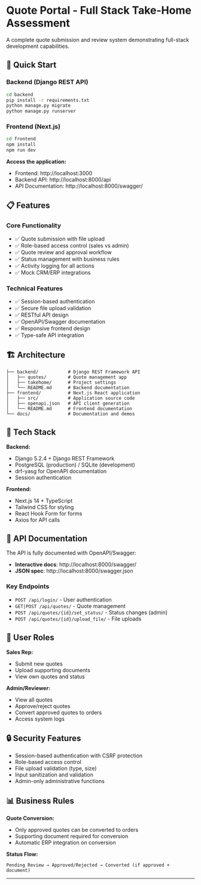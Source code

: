 # Quote Portal - Full Stack Take-Home Assessment

A complete quote submission and review system demonstrating full-stack development capabilities.

## 🚀 Quick Start

### Backend (Django REST API)

```bash
cd backend
pip install -r requirements.txt
python manage.py migrate
python manage.py runserver
```

### Frontend (Next.js)

```bash
cd frontend
npm install
npm run dev
```

**Access the application:**

- Frontend: http://localhost:3000
- Backend API: http://localhost:8000/api
- API Documentation: http://localhost:8000/swagger/

## 📋 Features

### Core Functionality

- ✅ Quote submission with file upload
- ✅ Role-based access control (sales vs admin)
- ✅ Quote review and approval workflow
- ✅ Status management with business rules
- ✅ Activity logging for all actions
- ✅ Mock CRM/ERP integrations

### Technical Features

- ✅ Session-based authentication
- ✅ Secure file upload validation
- ✅ RESTful API design
- ✅ OpenAPI/Swagger documentation
- ✅ Responsive frontend design
- ✅ Type-safe API integration

## 🏗️ Architecture

```
├── backend/           # Django REST Framework API
│   ├── quotes/        # Quote management app
│   ├── takehome/      # Project settings
│   └── README.md      # Backend documentation
├── frontend/          # Next.js React application
│   ├── src/           # Application source code
│   ├── openapi.json   # API client generation
│   └── README.md      # Frontend documentation
└── docs/              # Documentation and demos
```

## 🔧 Tech Stack

**Backend:**

- Django 5.2.4 + Django REST Framework
- PostgreSQL (production) / SQLite (development)
- drf-yasg for OpenAPI documentation
- Session authentication

**Frontend:**

- Next.js 14 + TypeScript
- Tailwind CSS for styling
- React Hook Form for forms
- Axios for API calls

## 📖 API Documentation

The API is fully documented with OpenAPI/Swagger:

- **Interactive docs**: http://localhost:8000/swagger/
- **JSON spec**: http://localhost:8000/swagger.json

### Key Endpoints

- `POST /api/login/` - User authentication
- `GET|POST /api/quotes/` - Quote management
- `POST /api/quotes/{id}/set_status/` - Status changes (admin)
- `POST /api/quotes/{id}/upload_file/` - File uploads

## 👥 User Roles

**Sales Rep:**

- Submit new quotes
- Upload supporting documents
- View own quotes and status

**Admin/Reviewer:**

- View all quotes
- Approve/reject quotes
- Convert approved quotes to orders
- Access system logs

## 🔒 Security Features

- Session-based authentication with CSRF protection
- Role-based access control
- File upload validation (type, size)
- Input sanitization and validation
- Admin-only administrative functions

## 📊 Business Rules

**Quote Conversion:**

- Only approved quotes can be converted to orders
- Supporting document required for conversion
- Automatic ERP integration on conversion

**Status Flow:**

```
Pending Review → Approved/Rejected → Converted (if approved + document)
```
---
